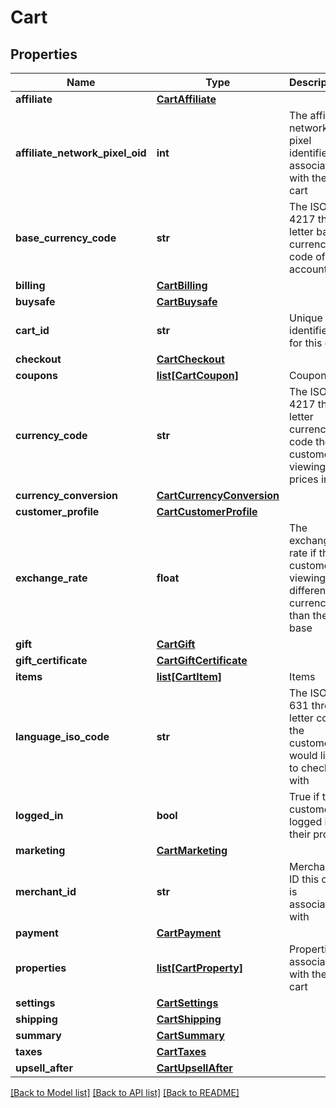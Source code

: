 # Cart

## Properties
Name | Type | Description | Notes
------------ | ------------- | ------------- | -------------
**affiliate** | [**CartAffiliate**](CartAffiliate.md) |  | [optional] 
**affiliate_network_pixel_oid** | **int** | The affiliate network pixel identifier associated with the cart | [optional] 
**base_currency_code** | **str** | The ISO-4217 three letter base currency code of the account | [optional] 
**billing** | [**CartBilling**](CartBilling.md) |  | [optional] 
**buysafe** | [**CartBuysafe**](CartBuysafe.md) |  | [optional] 
**cart_id** | **str** | Unique identifier for this cart | [optional] 
**checkout** | [**CartCheckout**](CartCheckout.md) |  | [optional] 
**coupons** | [**list[CartCoupon]**](CartCoupon.md) | Coupons | [optional] 
**currency_code** | **str** | The ISO-4217 three letter currency code the customer is viewing prices in | [optional] 
**currency_conversion** | [**CartCurrencyConversion**](CartCurrencyConversion.md) |  | [optional] 
**customer_profile** | [**CartCustomerProfile**](CartCustomerProfile.md) |  | [optional] 
**exchange_rate** | **float** | The exchange rate if the customer is viewing a different currency than the base | [optional] 
**gift** | [**CartGift**](CartGift.md) |  | [optional] 
**gift_certificate** | [**CartGiftCertificate**](CartGiftCertificate.md) |  | [optional] 
**items** | [**list[CartItem]**](CartItem.md) | Items | [optional] 
**language_iso_code** | **str** | The ISO-631 three letter code the customer would like to checkout with | [optional] 
**logged_in** | **bool** | True if the customer is logged into their profile | [optional] 
**marketing** | [**CartMarketing**](CartMarketing.md) |  | [optional] 
**merchant_id** | **str** | Merchant ID this cart is associated with | [optional] 
**payment** | [**CartPayment**](CartPayment.md) |  | [optional] 
**properties** | [**list[CartProperty]**](CartProperty.md) | Properties associated with the cart | [optional] 
**settings** | [**CartSettings**](CartSettings.md) |  | [optional] 
**shipping** | [**CartShipping**](CartShipping.md) |  | [optional] 
**summary** | [**CartSummary**](CartSummary.md) |  | [optional] 
**taxes** | [**CartTaxes**](CartTaxes.md) |  | [optional] 
**upsell_after** | [**CartUpsellAfter**](CartUpsellAfter.md) |  | [optional] 

[[Back to Model list]](../README.md#documentation-for-models) [[Back to API list]](../README.md#documentation-for-api-endpoints) [[Back to README]](../README.md)


